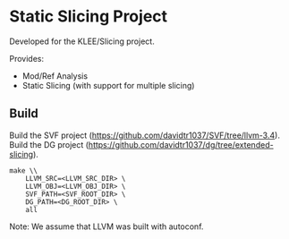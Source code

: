 # Static Slicing Project
Developed for the KLEE/Slicing project.

Provides:
* Mod/Ref Analysis
* Static Slicing (with support for multiple slicing)

## Build
Build the SVF project (https://github.com/davidtr1037/SVF/tree/llvm-3.4).
Build the DG project (https://github.com/davidtr1037/dg/tree/extended-slicing).

```
make \\
    LLVM_SRC=<LLVM_SRC_DIR> \
    LLVM_OBJ=<LLVM_OBJ_DIR> \
    SVF_PATH=<SVF_ROOT_DIR> \
    DG_PATH=<DG_ROOT_DIR> \
    all
```

Note: We assume that LLVM was built with autoconf.
